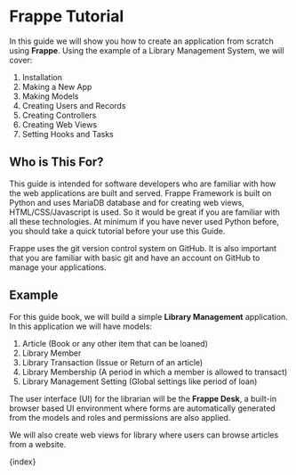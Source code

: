 <!-- add-breadcrumbs -->
# Frappe Tutorial

In this guide we will show you how to create an application from scratch using **Frappe**. Using the example of a Library Management System, we will cover:

1. Installation
1. Making a New App
1. Making Models
1. Creating Users and Records
1. Creating Controllers
1. Creating Web Views
1. Setting Hooks and Tasks

## Who is This For?

This guide is intended for software developers who are familiar with how the web applications are built and served. Frappe Framework is built on Python and uses MariaDB database and for creating web views, HTML/CSS/Javascript is used. So it would be great if you are familiar with all these technologies. At minimum if you have never used Python before, you should take a quick tutorial before your use this Guide.

Frappe uses the git version control system on GitHub. It is also important that you are familiar with basic git and have an account on GitHub to manage your applications.

## Example

For this guide book, we will build a simple **Library Management** application. In this application we will have models:

1. Article (Book or any other item that can be loaned)
1. Library Member
1. Library Transaction (Issue or Return of an article)
1. Library Membership (A period in which a member is allowed to transact)
1. Library Management Setting (Global settings like period of loan)

The user interface (UI) for the librarian will be the **Frappe Desk**, a built-in browser based UI environment where forms are automatically generated from the models and roles and permissions are also applied.

We will also create web views for library where users can browse articles from a website.

{index}

